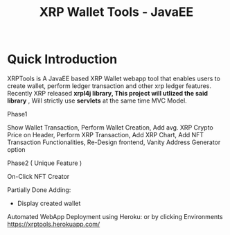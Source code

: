 <h1 align="center"> XRP Wallet Tools - JavaEE</h1> <br>

# Quick Introduction

XRPTools is A JavaEE based XRP Wallet webapp tool that enables users to create wallet, perform ledger transaction and other xrp ledger features. Recently XRP released
**xrpl4j library, This project will utlized the said library** , Will strictly use **servlets** at the same time MVC Model.


Phase1 

Show Wallet Transaction, Perform Wallet Creation, Add avg. XRP Crypto Price on Header, Perform XRP Transaction, Add XRP Chart, Add NFT Transaction Functionalities, Re-Design frontend, Vanity Address Generator option

Phase2 ( Unique Feature )

On-Click NFT Creator


Partially Done Adding:

* Display created wallet 

Automated WebApp Deployment using Heroku: or by clicking Environments
https://xrptools.herokuapp.com/
